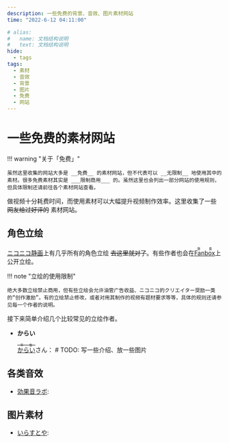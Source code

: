 ```yaml
---
description: 一些免费的背景、音效、图片素材网站
time: "2022-6-12 04:11:00"

# alias: 
#   name: 文档结构说明
#   text: 文档结构说明
hide:
  - tags
tags:
  - 素材
  - 音效
  - 背景
  - 图片
  - 免费
  - 网站
---
```


# 一些免费的素材网站

!!! warning "关于「免费」"

    虽然这里收集的网站大多是 __免费__ 的素材网站，但不代表可以 __无限制__ 地使用其中的素材。很多免费素材其实是 ___限制商用___ 的。虽然这里也会列出一部分网站的使用规则，但具体限制还请前往各个素材网站查看。

做视频十分耗费时间，而使用素材可以大幅提升视频制作效率。这里收集了一些 <strike>网友给过好评的</strike> 素材网站。

## **角色立绘**

[ニコニコ静画](https://seiga.nicovideo.jp)上有几乎所有的角色立绘 <strike>去这里就对了</strike>。有些作者也会在<ruby>[Fanbox](https://www.fanbox.cc/)<rt>饭盒</rt></ruby>上公开立绘。

!!! note "立绘的使用限制"

    绝大多数立绘禁止商用，但有些立绘会允许油管广告收益、ニコニコ的クリエイター奨励一类的“创作激励”。有的立绘禁止修改，或者对用其制作的视频有题材要求等等，具体的规则还请参见每一个作者的说明。

接下来简单介绍几个比较常见的立绘作者。

- **からい**

    <ruby>[からい](https://seiga.nicovideo.jp/user/illust/12960693)<rt><strike>平鱼</strike></rt></ruby>さん：
    \# TODO: 写一些介绍、放一些图片

## **各类音效**

- [効果音ラボ](https://soundeffect-lab.info/): 

## **图片素材**

- [いらすとや](https://www.irasutoya.com/): 